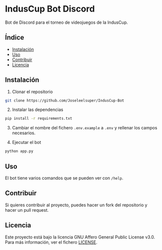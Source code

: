 # IndusCup Bot Discord
Bot de Discord para el torneo de videojuegos de la IndusCup.

## Índice
- [Instalación](#instalación)
- [Uso](#uso)
- [Contribuir](#contribuir)
- [Licencia](#licencia)

## Instalación
1. Clonar el repositorio
```bash
git clone https://github.com/Joseleelsuper/IndusCup-Bot
```
2. Instalar las dependencias
```bash
pip install -r requirements.txt
```
3. Cambiar el nombre del fichero `.env.example` a `.env` y rellenar los campos necesarios.

4. Ejecutar el bot
```bash
python app.py
```

## Uso
El bot tiene varios comandos que se pueden ver con `/help`.

## Contribuir
Si quieres contribuir al proyecto, puedes hacer un fork del repositorio y hacer un pull request.

## Licencia
Este proyecto está bajo la licencia GNU Affero General Public License v3.0. Para más información, ver el fichero [LICENSE](LICENSE).
```
